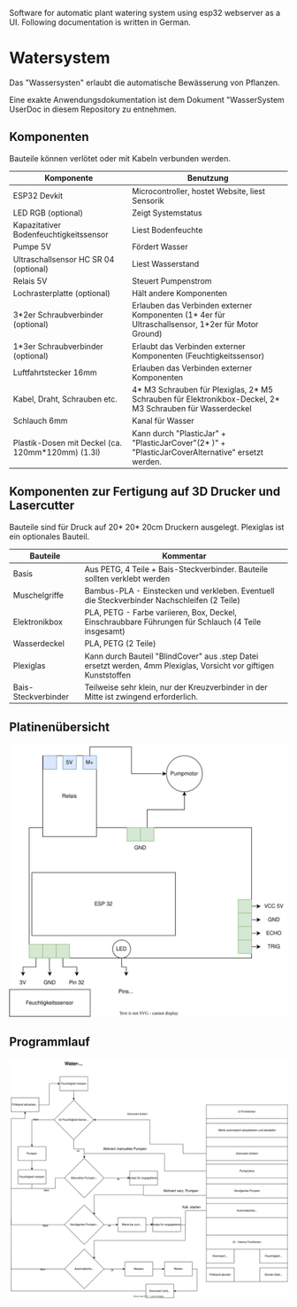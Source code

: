 Software for automatic plant watering system using esp32 webserver as a UI. Following documentation is written in German.

# Watersystem

Das "Wassersysten" erlaubt die automatische Bewässerung von Pflanzen. 

Eine exakte Anwendungsdokumentation ist dem Dokument "WasserSystem UserDoc in diesem Repository zu entnehmen. 

## Komponenten

Bauteile können verlötet oder mit Kabeln verbunden werden. 

| Komponente                                        | Benutzung                                                                                         |
|---------------------------------------------------|---------------------------------------------------------------------------------------------------|
| ESP32 Devkit                                      | Microcontroller, hostet Website, liest Sensorik                                                   |
| LED RGB (optional)                                | Zeigt Systemstatus                                                                                |
| Kapazitativer Bodenfeuchtigkeitssensor            | Liest Bodenfeuchte                                                                                |
| Pumpe 5V                                          | Fördert Wasser                                                                                    |
| Ultraschallsensor HC SR 04 (optional)             | Liest Wasserstand                                                                                 |
| Relais 5V                                         | Steuert Pumpenstrom                                                                               |
| Lochrasterplatte (optional)                       | Hält andere Komponenten                                                                           |
| 3*2er Schraubverbinder (optional)                 | Erlauben das Verbinden externer Komponenten (1* 4er für Ultraschallsensor, 1*2er für Motor Ground) |
| 1*3er Schraubverbinder (optional)                 | Erlaubt das Verbinden externer Komponenten (Feuchtigkeitssensor)                                  |
| Luftfahrtstecker 16mm                             | Erlauben das Verbinden externer Komponenten                                                       |
| Kabel, Draht, Schrauben etc.                      | 4* M3 Schrauben für Plexiglas, 2* M5 Schrauben für Elektronikbox-Deckel,  2* M3 Schrauben für Wasserdeckel                       |
| Schlauch 6mm                                      | Kanal für Wasser                                                                                  |
| Plastik-Dosen mit Deckel (ca. 120mm*120mm) (1.3l) | Kann durch "PlasticJar" + "PlasticJarCover"(2* )" + "PlasticJarCoverAlternative" ersetzt werden.   |


## Komponenten zur Fertigung auf 3D Drucker und Lasercutter

Bauteile sind für Druck auf 20* 20* 20cm Druckern ausgelegt.
Plexiglas ist ein optionales Bauteil. 

| Bauteile      | Kommentar                                                                                                         |
|---------------|-------------------------------------------------------------------------------------------------------------------|
| Basis         | Aus PETG, 4 Teile + Bais-Steckverbinder. Bauteile sollten verklebt werden                                         |
| Muschelgriffe | Bambus-PLA - Einstecken und verkleben. Eventuell die Steckverbinder Nachschleifen (2 Teile)                               |
| Elektronikbox | PLA, PETG - Farbe variieren, Box, Deckel, Einschraubbare Führungen für Schlauch (4 Teile insgesamt)               |
| Wasserdeckel  | PLA, PETG (2 Teile)                                                                                                        |
| Plexiglas     | Kann durch Bauteil "BlindCover" aus .step Datei ersetzt werden, 4mm Plexiglas, Vorsicht vor giftigen Kunststoffen |
| Bais-Steckverbinder    | Teilweise sehr klein, nur der Kreuzverbinder in der Mitte ist zwingend erforderlich. |

## Platinenübersicht

<img src="./Platine Wassersystem.svg">

## Programmlauf

<img src="./WasserSystemAblauf.svg">
